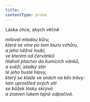 ```yaml
---
title: ''
contentType: prose
---
```


<section>

Láska chce, abych věčně

_miloval mladou kůru,  
která se vine po tom lauru vzhůru,  
a jeho něžné loubí,  
ve kterém od červánků  
hlaholí ptactvo do šumících vánků,  
a svěží, sladký stín  
té jeho husté hlavy,  
který se klade ve snách na klín trávy:  
tam uprostřed svých sítí  
se bůžek lásky skrývá  
a znaven lukem tajně odpočívá._

</section>
